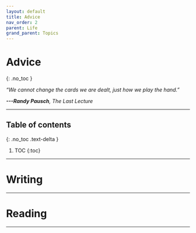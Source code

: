 ```yaml
---
layout: default
title: Advice
nav_order: 2
parent: Life
grand_parent: Topics
---
```


# Advice
{: .no_toc }

*“We cannot change the cards we are dealt, just how we play the hand.”*

*__---Randy Pausch__, The Last Lecture*

---


## Table of contents
{: .no_toc .text-delta }

1. TOC
{:toc}

---

# Writing

---

# Reading

---
